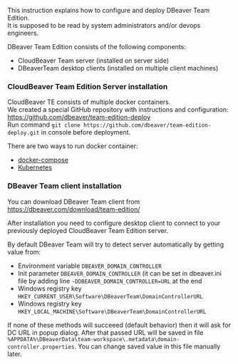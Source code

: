 This instruction explains how to configure and deploy DBeaver Team Edition.  
It is supposed to be read by system administrators and/or devops engineers.  

DBeaver Team Edition consists of the following components:
- CloudBeaver Team server (installed on server side)
- DBeaverTeam desktop clients (installed on multiple client machines)

### CloudBeaver Team Edition Server installation

CloudBeaver TE consists of multiple docker containers.  
We created a special GitHub repository with instructions and configuration: https://github.com/dbeaver/team-edition-deploy  
Run command `git clone https://github.com/dbeaver/team-edition-deploy.git` in console before deployment.  

There are two ways to run docker container:
- [docker-compose](https://github.com/dbeaver/team-edition-deploy/tree/devel/compose)
- [Kubernetes](https://github.com/dbeaver/team-edition-deploy/tree/devel/k8s)

### DBeaver Team client installation

You can download DBeaver Team client from https://dbeaver.com/download/team-edition/

After installation you need to configure desktop client to connect to your previously deployed CloudBeaver Team Edition server.

By default DBeaver Team will try to detect server automatically by getting value from:
- Environment variable `DBEAVER_DOMAIN_CONTROLLER`
- Init parameter `DBEAVER_DOMAIN_CONTROLLER` (it can be set in dbeaver.ini file by adding line `-DDBEAVER_DOMAIN_CONTROLLER=URL` at the end
- Windows registry key `HKEY_CURRENT_USER\Software\DBeaverTeam\DomainControllerURL`
- Windows registry key `HKEY_LOCAL_MACHINE\Software\DBeaverTeam\DomainControllerURL`

If none of these methods will succeeed (default behavior) then it will ask for DC URL in popup dialog.
After that passed URL will be saved in file `%APPDATA%\DBeaverData\team-workspace\.metadata\domain-controller.properties`. You can change saved value in this file manually later.

